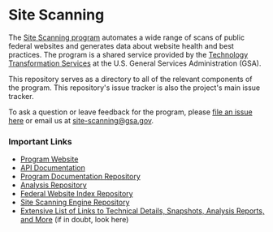 # Site Scanning

The [Site Scanning program](https://digital.gov/site-scanning/) automates a wide range of scans of public federal websites and generates data about website health and best practices. The program is a shared service provided by the [Technology Transformation Services](http://www.gsa.gov/tts) at the U.S. General Services Administration (GSA).

This repository serves as a directory to all of the relevant components of the program.  This repository's issue tracker is also the project's main issue tracker.  

To ask a question or leave feedback for the program, please [file an issue here](https://github.com/GSA/site-scanning/issues) or email us at site-scanning@gsa.gov.    

### Important Links

* [Program Website](https://digital.gov/site-scanning)
* [API Documentation](https://open.gsa.gov/api/site-scanning-api/)
* [Program Documentation Repository](https://github.com/GSA/site-scanning-documentation)
* [Analysis Repository](https://github.com/GSA/site-scanning-analysis)
* [Federal Website Index Repository](https://github.com/GSA/federal-website-index)
* [Site Scanning Engine Repository](https://github.com/GSA/site-scanning-engine)
* [Extensive List of Links to Technical Details, Snapshots, Analysis Reports, and More](https://digital.gov/guides/site-scanning/technical-details/) (if in doubt, look here)
